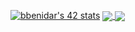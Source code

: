 <a href="https://github.com/oakoudad/badge42"><img src="https://badge.mediaplus.ma/binary/bbenidar" alt="bbenidar's 42 stats" /></a>
<a href="https://github.com/bbenidar?tab=repositories">
  <img align="center" src="https://camo.githubusercontent.com/5e7918865e5002984f7a04cfdc871fba6d6f458f4b4af3e05aad137a741a2e35/68747470733a2f2f6769746875622d726561646d652d73746174732e76657263656c2e6170702f6170692f746f702d6c616e67732f3f757365726e616d653d6d6f756d6e6974616861267468656d653d6c69676874" data-canonical-src="https://github-readme-stats.vercel.app/api/top-langs/?username=bbenidar&amp;theme=light" style="max-width: 100%;">
</a>
<a href="https://github.com/bbenidar?tab=repositories">
 <img align="center" src="https://camo.githubusercontent.com/b98c50bed82f061153b355d67e805ad4761a69ffe6c34cb072956d0c81b9b09f/68747470733a2f2f6769746875622d726561646d652d73746174732e76657263656c2e6170702f6170693f757365726e616d653d6d6f756d6e6974616861266c696e655f6865696768743d34302673686f775f69636f6e733d74727565267468656d653d6c69676874" data-canonical-src="https://github-readme-stats.vercel.app/api?username=bbenidar&amp;line_height=40&amp;show_icons=true&amp;theme=light" style="max-width: 100%;">
</a>
